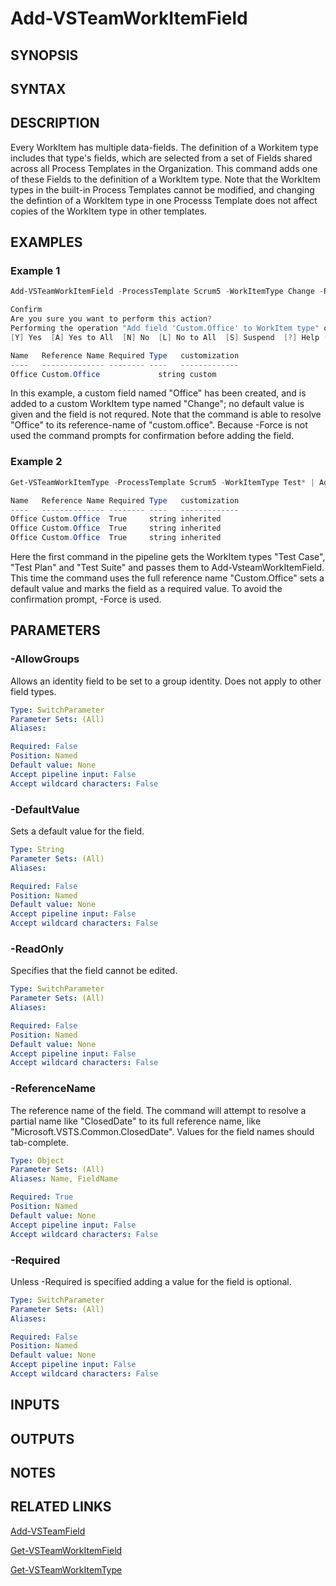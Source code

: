<!-- #include "./common/header.md" -->

# Add-VSTeamWorkItemField

## SYNOPSIS

<!-- #include "./synopsis/Add-VSTeamWorkItemField.md" -->

## SYNTAX

## DESCRIPTION
Every WorkItem has multiple data-fields. The definition of a Workitem type includes that type's fields, which are selected from a set of Fields shared across all Process Templates in the Organization. This command adds one of these Fields to the definition of a WorkItem type. Note that the WorkItem types in the built-in Process Templates cannot be modified, and changing the defintion of a WorkItem type in one Processs Template does not affect copies of the WorkItem type in other templates.

## EXAMPLES

### Example 1
```powershell
Add-VSTeamWorkItemField -ProcessTemplate Scrum5 -WorkItemType Change -ReferenceName Office

Confirm
Are you sure you want to perform this action?
Performing the operation "Add field 'Custom.Office' to WorkItem type" on target "Change".
[Y] Yes  [A] Yes to All  [N] No  [L] No to All  [S] Suspend  [?] Help (default is "Y"): y

Name   Reference Name Required Type   customization
----   -------------- -------- ----   -------------
Office Custom.Office             string custom

```

In this example, a custom field named "Office" has been created, and is added to a custom WorkItem type named "Change"; no default value is given and the field is not requred. Note that the command is able to resolve "Office" to its reference-name of "custom.office". Because -Force is not used the command prompts for confirmation before adding the field.


### Example 2
```powershell
Get-VSTeamWorkItemType -ProcessTemplate Scrum5 -WorkItemType Test* | Add-VsteamWorkItemField -ReferenceName Custom.Office -DefaultValue London -Required -force

Name   Reference Name Required Type   customization
----   -------------- -------- ----   -------------
Office Custom.Office  True     string inherited
Office Custom.Office  True     string inherited
Office Custom.Office  True     string inherited

```

Here the first command in the pipeline gets the WorkItem types "Test Case", "Test Plan" and "Test Suite" and passes them to Add-VsteamWorkItemField. This time the command uses the full reference name "Custom.Office" sets a default value and marks the field as a required value. To avoid the confirmation prompt, -Force is used.

## PARAMETERS

### -AllowGroups
Allows an identity field to be set to a group identity. Does not apply to other field types.

```yaml
Type: SwitchParameter
Parameter Sets: (All)
Aliases:

Required: False
Position: Named
Default value: None
Accept pipeline input: False
Accept wildcard characters: False
```

<!-- #include "./params/forcegroup.md" -->

### -DefaultValue
Sets a default value for the field.

```yaml
Type: String
Parameter Sets: (All)
Aliases:

Required: False
Position: Named
Default value: None
Accept pipeline input: False
Accept wildcard characters: False
```

<!-- #include "./params/processTemplate.md" -->

### -ReadOnly
Specifies that the field cannot be edited.

```yaml
Type: SwitchParameter
Parameter Sets: (All)
Aliases:

Required: False
Position: Named
Default value: None
Accept pipeline input: False
Accept wildcard characters: False
```

### -ReferenceName
The reference name of the field. The command will attempt to resolve a partial name like "ClosedDate" to its full reference name, like "Microsoft.VSTS.Common.ClosedDate". Values for the field names should tab-complete.

```yaml
Type: Object
Parameter Sets: (All)
Aliases: Name, FieldName

Required: True
Position: Named
Default value: None
Accept pipeline input: False
Accept wildcard characters: False
```

### -Required
Unless -Required is specified adding a value for the field is optional.

```yaml
Type: SwitchParameter
Parameter Sets: (All)
Aliases:

Required: False
Position: Named
Default value: None
Accept pipeline input: False
Accept wildcard characters: False
```
<!-- #include "./params/workItemType.md" -->

## INPUTS

## OUTPUTS

## NOTES

## RELATED LINKS
[Add-VSTeamField](Add-VSTeamField.md)

[Get-VSTeamWorkItemField](Get-VSTeamWorkItemField.md)

[Get-VSTeamWorkItemType](Get-VSTeamWorkItemType.md)